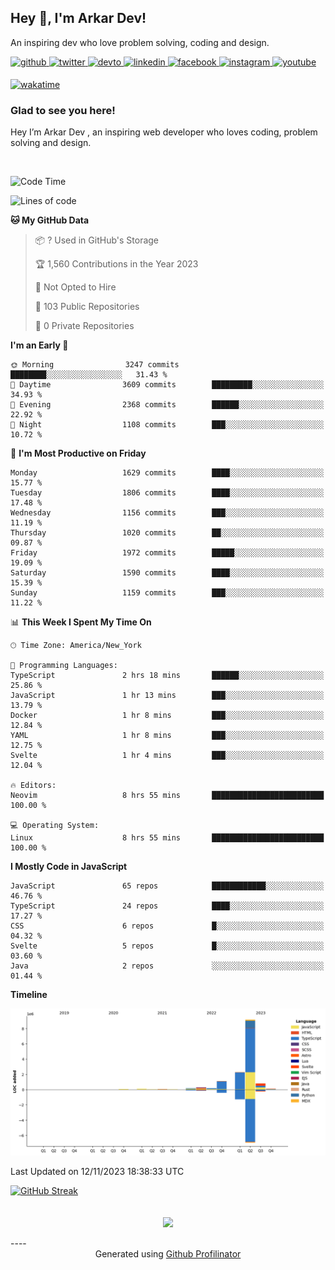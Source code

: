 ## Hey 👋, I'm Arkar Dev!  

An inspiring dev who love problem solving, coding and design.

<a href="https://github.com/Riley1101" target="_blank">
<img src=https://img.shields.io/badge/github-%2324292e.svg?&style=for-the-badge&logo=github&logoColor=white alt=github style="margin-bottom: 5px;" />
</a>
<a href="https://twitter.com/arkardev" target="_blank">
<img src=https://img.shields.io/badge/twitter-%2300acee.svg?&style=for-the-badge&logo=twitter&logoColor=white alt=twitter style="margin-bottom: 5px;" />
</a>
<a href="https://dev.to/riley1101" target="_blank">
<img src=https://img.shields.io/badge/dev.to-%2308090A.svg?&style=for-the-badge&logo=dev.to&logoColor=white alt=devto style="margin-bottom: 5px;" />
</a>
<a href="https://linkedin.com/in/arkar-kaung-myat" target="_blank">
<img src=https://img.shields.io/badge/linkedin-%231E77B5.svg?&style=for-the-badge&logo=linkedin&logoColor=white alt=linkedin style="margin-bottom: 5px;" />
</a>
<a href="https://www.facebook.com/riley.eileen.75" target="_blank">
<img src=https://img.shields.io/badge/facebook-%232E87FB.svg?&style=for-the-badge&logo=facebook&logoColor=white alt=facebook style="margin-bottom: 5px;" />
</a>
<a href="https://instagram.com/rileys1101" target="_blank">
<img src=https://img.shields.io/badge/instagram-%23000000.svg?&style=for-the-badge&logo=instagram&logoColor=white alt=instagram style="margin-bottom: 5px;" />
</a>
<a href="https://www.youtube.com/channel/UC_RfEQCC3gL2AzsFFAABikg" target="_blank">
<img src=https://img.shields.io/badge/youtube-%23EE4831.svg?&style=for-the-badge&logo=youtube&logoColor=white alt=youtube style="margin-bottom: 5px;" />
</a>  
  
[![wakatime](https://wakatime.com/badge/user/cf23b6e3-75f8-4c04-b0e3-273191c8d2ec.svg)](https://wakatime.com/@cf23b6e3-75f8-4c04-b0e3-273191c8d2ec)


### Glad to see you here!  
Hey I’m Arkar Dev , an inspiring web developer who loves coding, problem solving and design.

<br/>

<!--START_SECTION:waka-->
![Code Time](http://img.shields.io/badge/Code%20Time-707%20hrs%2038%20mins-blue)

![Lines of code](https://img.shields.io/badge/From%20Hello%20World%20I%27ve%20Written-14.4%20million%20lines%20of%20code-blue)

**🐱 My GitHub Data** 

> 📦 ? Used in GitHub's Storage 
 > 
> 🏆 1,560 Contributions in the Year 2023
 > 
> 🚫 Not Opted to Hire
 > 
> 📜 103 Public Repositories 
 > 
> 🔑 0 Private Repositories 
 > 
**I'm an Early 🐤** 

```text
🌞 Morning                3247 commits        ████████░░░░░░░░░░░░░░░░░   31.43 % 
🌆 Daytime                3609 commits        █████████░░░░░░░░░░░░░░░░   34.93 % 
🌃 Evening                2368 commits        ██████░░░░░░░░░░░░░░░░░░░   22.92 % 
🌙 Night                  1108 commits        ███░░░░░░░░░░░░░░░░░░░░░░   10.72 % 
```
📅 **I'm Most Productive on Friday** 

```text
Monday                   1629 commits        ████░░░░░░░░░░░░░░░░░░░░░   15.77 % 
Tuesday                  1806 commits        ████░░░░░░░░░░░░░░░░░░░░░   17.48 % 
Wednesday                1156 commits        ███░░░░░░░░░░░░░░░░░░░░░░   11.19 % 
Thursday                 1020 commits        ██░░░░░░░░░░░░░░░░░░░░░░░   09.87 % 
Friday                   1972 commits        █████░░░░░░░░░░░░░░░░░░░░   19.09 % 
Saturday                 1590 commits        ████░░░░░░░░░░░░░░░░░░░░░   15.39 % 
Sunday                   1159 commits        ███░░░░░░░░░░░░░░░░░░░░░░   11.22 % 
```


📊 **This Week I Spent My Time On** 

```text
🕑︎ Time Zone: America/New_York

💬 Programming Languages: 
TypeScript               2 hrs 18 mins       ██████░░░░░░░░░░░░░░░░░░░   25.86 % 
JavaScript               1 hr 13 mins        ███░░░░░░░░░░░░░░░░░░░░░░   13.79 % 
Docker                   1 hr 8 mins         ███░░░░░░░░░░░░░░░░░░░░░░   12.84 % 
YAML                     1 hr 8 mins         ███░░░░░░░░░░░░░░░░░░░░░░   12.75 % 
Svelte                   1 hr 4 mins         ███░░░░░░░░░░░░░░░░░░░░░░   12.04 % 

🔥 Editors: 
Neovim                   8 hrs 55 mins       █████████████████████████   100.00 % 

💻 Operating System: 
Linux                    8 hrs 55 mins       █████████████████████████   100.00 % 
```

**I Mostly Code in JavaScript** 

```text
JavaScript               65 repos            ████████████░░░░░░░░░░░░░   46.76 % 
TypeScript               24 repos            ████░░░░░░░░░░░░░░░░░░░░░   17.27 % 
CSS                      6 repos             █░░░░░░░░░░░░░░░░░░░░░░░░   04.32 % 
Svelte                   5 repos             █░░░░░░░░░░░░░░░░░░░░░░░░   03.60 % 
Java                     2 repos             ░░░░░░░░░░░░░░░░░░░░░░░░░   01.44 % 
```



**Timeline**

![Lines of Code chart](https://raw.githubusercontent.com/Riley1101/Riley1101/main/assets/bar_graph.png)


 Last Updated on 12/11/2023 18:38:33 UTC
<!--END_SECTION:waka-->

[![GitHub Streak](https://streak-stats.demolab.com?user=Riley1101)](https://git.io/streak-stats)
  
<br/>  
<div align="center">
<img src="https://komarev.com/ghpvc/?username=Riley1101&&style=flat-square" align="center" />
</div>  
<br/>  
----
<div align="center">Generated using <a href="https://profilinator.rishav.dev/" target="_blank">Github Profilinator</a></div>

